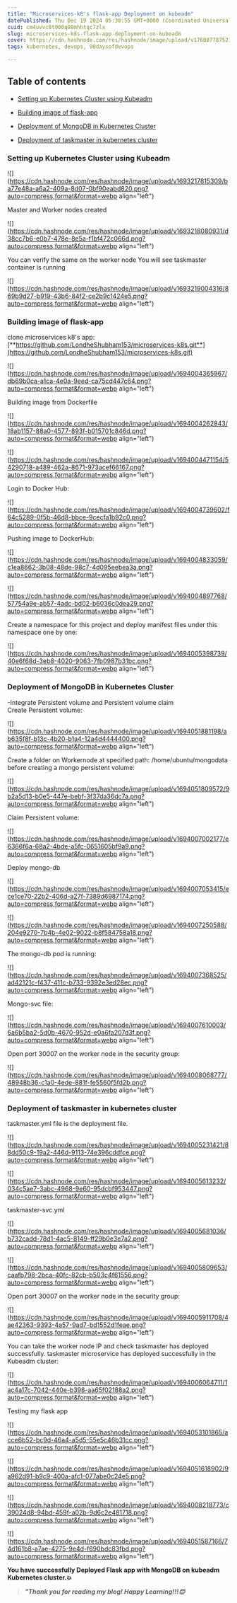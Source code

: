 ```yaml
---
title: "Microservices-k8's flask-app Deployment on kubeadm"
datePublished: Thu Dec 19 2024 05:30:55 GMT+0000 (Coordinated Universal Time)
cuid: cm4uvvc8t000q08mhhtqc7zlx
slug: microservices-k8s-flask-app-deployment-on-kubeadm
cover: https://cdn.hashnode.com/res/hashnode/image/upload/v1760877875214/f39a9d0c-0236-49cd-9896-4b74d61fea3d.png
tags: kubernetes, devops, 90daysofdevops

---
```


## **Table of contents**

* [Setting up Kubernetes Cluster using Kubeadm](https://namg.hashnode.dev/microservices-k8s-flask-app-deployment-on-kubeadm#heading-setting-up-kubernetes-cluster-using-kubeadm)
    
* [Building image of flask-app](https://namg.hashnode.dev/microservices-k8s-flask-app-deployment-on-kubeadm#heading-building-image-of-flask-app)
    
* [Deployment of MongoDB in Kubernetes Cluster](https://namg.hashnode.dev/microservices-k8s-flask-app-deployment-on-kubeadm#heading-deployment-of-mongodb-in-kubernetes-cluster)
    
* [Deployment of taskmaster in kubernetes cluster](https://namg.hashnode.dev/microservices-k8s-flask-app-deployment-on-kubeadm#heading-deployment-of-taskmaster-in-kubernetes-cluster)
    

### Setting up Kubernetes Cluster using Kubeadm

![](https://cdn.hashnode.com/res/hashnode/image/upload/v1693217815309/ba77e48a-a6a2-409a-8d07-0bf90eabd820.png?auto=compress,format&format=webp align="left")

Master and Worker nodes created

![](https://cdn.hashnode.com/res/hashnode/image/upload/v1693218080931/d38cc7b6-e0b7-478e-8e5a-f1bf472c066d.png?auto=compress,format&format=webp align="left")

You can verify the same on the worker node You will see taskmaster container is running

![](https://cdn.hashnode.com/res/hashnode/image/upload/v1693219004316/869b9d27-b919-43b6-84f2-ce2b9c1424e5.png?auto=compress,format&format=webp align="left")

### Building image of flask-app

clone microservices k8's app: [**https://github.com/LondheShubham153/microservices-k8s.git**](https://github.com/LondheShubham153/microservices-k8s.git)

![](https://cdn.hashnode.com/res/hashnode/image/upload/v1694004365967/db69b0ca-a1ca-4e0a-9eed-ca75cd447c64.png?auto=compress,format&format=webp align="left")

Building image from Dockerfile

![](https://cdn.hashnode.com/res/hashnode/image/upload/v1694004262843/18ab1157-88a0-4577-893f-b015701c846d.png?auto=compress,format&format=webp align="left")

![](https://cdn.hashnode.com/res/hashnode/image/upload/v1694004471154/54290718-a489-462a-8671-973acef66167.png?auto=compress,format&format=webp align="left")

Login to Docker Hub:

![](https://cdn.hashnode.com/res/hashnode/image/upload/v1694004739602/f64c5289-0f5b-46d8-bbce-9cecfa1b92c0.png?auto=compress,format&format=webp align="left")

Pushing image to DockerHub:

![](https://cdn.hashnode.com/res/hashnode/image/upload/v1694004833059/c1ea8662-3b08-48de-98c7-4d095eebea3a.png?auto=compress,format&format=webp align="left")

![](https://cdn.hashnode.com/res/hashnode/image/upload/v1694004897768/57754a9e-ab57-4adc-bd02-b6036c0dea29.png?auto=compress,format&format=webp align="left")

Create a namespace for this project and deploy manifest files under this namespace one by one:

![](https://cdn.hashnode.com/res/hashnode/image/upload/v1694005398739/40e6f68d-3eb8-4020-9063-7fb0987b31bc.png?auto=compress,format&format=webp align="left")

### Deployment of MongoDB in Kubernetes Cluster

\-Integrate Persistent volume and Persistent volume claim  
Create Persistent volume:

![](https://cdn.hashnode.com/res/hashnode/image/upload/v1694051881198/ab635f8f-b13c-4b20-b1a4-12a4d4444400.png?auto=compress,format&format=webp align="left")

Create a folder on Workernode at specified path: /home/ubuntu/mongodata before creating a mongo persistent volume:

![](https://cdn.hashnode.com/res/hashnode/image/upload/v1694051809572/9b2a5d13-b0e5-447e-bebf-3f37da36dc7a.png?auto=compress,format&format=webp align="left")

Claim Persistent volume:

![](https://cdn.hashnode.com/res/hashnode/image/upload/v1694007002177/e6366f6a-68a2-4bde-a5fc-0651605bf9a9.png?auto=compress,format&format=webp align="left")

Deploy mongo-db

![](https://cdn.hashnode.com/res/hashnode/image/upload/v1694007053415/ece1ce70-22b2-406d-a27f-7389d6987174.png?auto=compress,format&format=webp align="left")

![](https://cdn.hashnode.com/res/hashnode/image/upload/v1694007250588/204e9270-7b4b-4e02-9022-b8f584758a18.png?auto=compress,format&format=webp align="left")

The mongo-db pod is running:

![](https://cdn.hashnode.com/res/hashnode/image/upload/v1694007368525/ad42121c-f437-411c-b733-9392e3ed28ec.png?auto=compress,format&format=webp align="left")

Mongo-svc file:

![](https://cdn.hashnode.com/res/hashnode/image/upload/v1694007610003/6a6b5ba2-5d0b-4670-952d-e0a6fa207d3f.png?auto=compress,format&format=webp align="left")

Open port 30007 on the worker node in the security group:

![](https://cdn.hashnode.com/res/hashnode/image/upload/v1694008068777/48948b36-c1a0-4ede-881f-fe5560f5fd2b.png?auto=compress,format&format=webp align="left")

### Deployment of taskmaster in kubernetes cluster

taskmaster.yml file is the deployment file.

![](https://cdn.hashnode.com/res/hashnode/image/upload/v1694005231421/88dd50c9-19a2-446d-9113-74e396cddfce.png?auto=compress,format&format=webp align="left")

![](https://cdn.hashnode.com/res/hashnode/image/upload/v1694005613232/034c5ae7-3abc-4968-9e60-95dcbf953447.png?auto=compress,format&format=webp align="left")

taskmaster-svc.yml

![](https://cdn.hashnode.com/res/hashnode/image/upload/v1694005681036/b732cadd-78d1-4ac5-8149-ff29b0e3e7a2.png?auto=compress,format&format=webp align="left")

![](https://cdn.hashnode.com/res/hashnode/image/upload/v1694005809653/caafb798-2bca-40fc-82cb-b503c4f61556.png?auto=compress,format&format=webp align="left")

Open port 30007 on the worker node in the security group:

![](https://cdn.hashnode.com/res/hashnode/image/upload/v1694005911708/4ae42363-9393-4a57-9ad7-bd1552d1feae.png?auto=compress,format&format=webp align="left")

You can take the worker node IP and check taskmaster has deployed successfully. taskmaster microservice has deployed successfully in the Kubeadm cluster:

![](https://cdn.hashnode.com/res/hashnode/image/upload/v1694006064711/1ac4a17c-7042-440e-b398-aa65f02188a2.png?auto=compress,format&format=webp align="left")

Testing my flask app

![](https://cdn.hashnode.com/res/hashnode/image/upload/v1694053101865/acce6b52-bc9d-46a4-a5d5-55e5c46b31cc.png?auto=compress,format&format=webp align="left")

![](https://cdn.hashnode.com/res/hashnode/image/upload/v1694051618902/9a962d91-b9c9-400a-afc1-077abe0c24e5.png?auto=compress,format&format=webp align="left")

![](https://cdn.hashnode.com/res/hashnode/image/upload/v1694008218773/c39024d8-94bd-459f-a02b-9d6c2e481718.png?auto=compress,format&format=webp align="left")

![](https://cdn.hashnode.com/res/hashnode/image/upload/v1694051587166/74d161b8-a7ae-4275-9e4d-f690bdc83fbd.png?auto=compress,format&format=webp align="left")

**You have successfully Deployed Flask app with MongoDB on kubeadm Kubernetes cluster.💥**

> ***"Thank you for reading my blog! Happy Learning!!!😊***